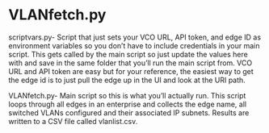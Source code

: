 # VLANfetch.py

scriptvars.py- Script that just sets your VCO URL, API token, and edge ID as environment variables so you don’t have to include credentials in your main script.  This gets called by the main script so just update the values here with and save in the same folder that you’ll run the main script from.  VCO URL and API token are easy but for your reference, the easiest way to get the edge id is to just pull the edge up in the UI and look at the URI path. 

VLANfetch.py- Main script so this is what you’ll actually run.  This script loops through all edges in an enterprise and collects the edge name, all switched VLANs configured and their associated IP subnets.  Results are written to a CSV file called vlanlist.csv.

